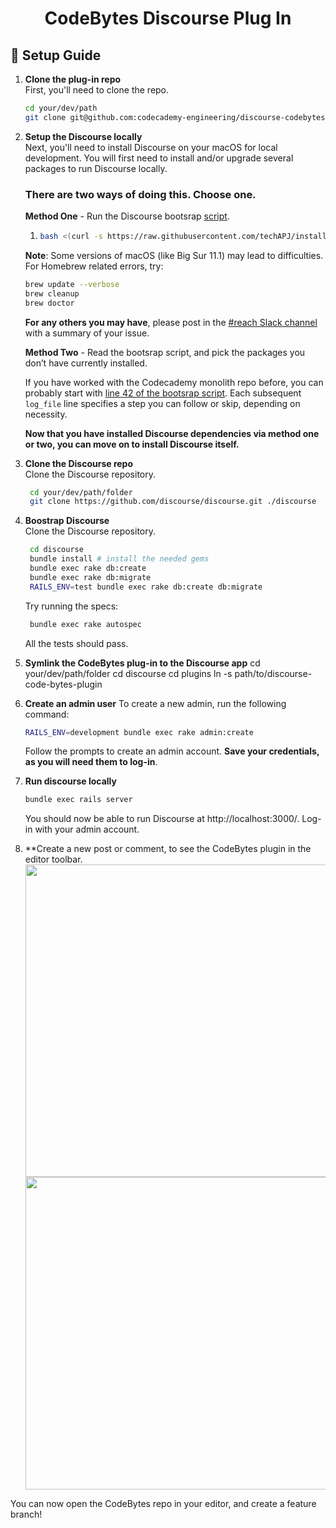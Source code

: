 <h1 align="center">
  CodeBytes Discourse Plug In
</h1>


## 🚀 Setup Guide

1.  **Clone the plug-in repo**  
    First, you'll need to clone the repo.

    ```sh
    cd your/dev/path
    git clone git@github.com:codecademy-engineering/discourse-codebytes-plugin.git
    ```

1. **Setup the Discourse locally**  
    Next, you'll need to install Discourse on your macOS for local development. You will first need to install and/or upgrade several packages to run Discourse locally.

    ### There are two ways of doing this. Choose one.
    **Method One** - Run the Discourse bootsrap [script](https://github.com/techAPJ/install-rails/blob/master/mac).  
    
    1. 
        ```sh
        bash <(curl -s https://raw.githubusercontent.com/techAPJ/install-rails/master/mac)
        ```
    **Note**: Some versions of macOS (like Big Sur 11.1) may lead to difficulties.  
    For Homebrew related errors, try:
    ```sh
    brew update --verbose
    brew cleanup
    brew doctor
    ```
    **For any others you may have**, please post in the [#reach Slack channel](https://codecademy.slack.com/archives/C0179DHDBST) with a summary of your issue.  

    **Method Two** - Read the bootsrap script, and pick the packages you don’t have currently installed.  
    
    If you have worked with the Codecademy monolith repo before, you can probably start with [line 42 of the bootsrap script](https://github.com/techAPJ/install-rails/blob/master/mac#L42). Each subsequent `log_file` line specifies a step you can follow or skip, depending on necessity.  

    **Now that you have installed Discourse dependencies via method one **or** two, you can move on to install Discourse itself.**
 
1. **Clone the Discourse repo**  
   Clone the Discourse repository.
   ```sh
    cd your/dev/path/folder
    git clone https://github.com/discourse/discourse.git ./discourse
    ```

1. **Boostrap Discourse**  
   Clone the Discourse repository.
   ```sh
    cd discourse
    bundle install # install the needed gems
    bundle exec rake db:create
    bundle exec rake db:migrate
    RAILS_ENV=test bundle exec rake db:create db:migrate
    ```
   Try running the specs:
   ```sh
    bundle exec rake autospec
    ```
   All the tests should pass.

1. **Symlink the CodeBytes plug-in to the Discourse app**
   cd your/dev/path/folder
   cd discourse
   cd plugins
   ln -s path/to/discourse-code-bytes-plugin

1. **Create an admin user**
   To create a new admin, run the following command:
    ```sh
    RAILS_ENV=development bundle exec rake admin:create
    ```
    Follow the prompts to create an admin account. **Save your credentials, as you will need them to log-in**.

1. **Run discourse locally**
    ```sh
    bundle exec rails server
    ```
    You should now be able to run Discourse at http://localhost:3000/. Log-in with your admin account.
    
1. **Create a new post or comment, to see the CodeBytes plugin in the editor toolbar.
   <img src="https://p82.f1.n0.cdn.getcloudapp.com/items/7Kup0jBo/4ac9701b-6706-445c-b517-b55e467bc49f.gif?source=viewer&v=1e220bfb98758fd5b9e186efa21545bc" height="500"/>
   <img src="https://p82.f1.n0.cdn.getcloudapp.com/items/L1uN76xk/cfddaf1a-e509-4cdc-9633-ada88c733612.png?source=viewer&v=e4ab7fec67566d30fcffa703af3045ee" height="500"/>

You can now open the CodeBytes repo in your editor, and create a feature branch!
   
